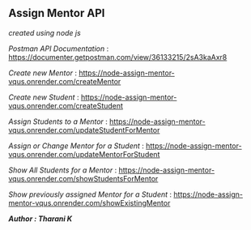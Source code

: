 ## Assign Mentor API
*created using node js*

*Postman API Documentation* : https://documenter.getpostman.com/view/36133215/2sA3kaAxr8   
   
*Create new Mentor* : https://node-assign-mentor-vqus.onrender.com/createMentor   
   

*Create new Student* : https://node-assign-mentor-vqus.onrender.com/createStudent   
   
*Assign Students to a Mentor* : https://node-assign-mentor-vqus.onrender.com/updateStudentForMentor   
   
*Assign or Change Mentor for a Student* : https://node-assign-mentor-vqus.onrender.com/updateMentorForStudent   
   
*Show All Students for a Mentor* : https://node-assign-mentor-vqus.onrender.com/showStudentsForMentor   
   
*Show previously assigned Mentor for a Student* : https://node-assign-mentor-vqus.onrender.com/showExistingMentor   


***Author : Tharani K***